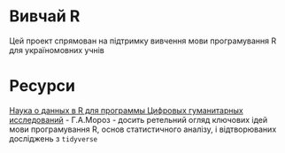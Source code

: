 Вивчай R
========
Цей проект спрямован на підтримку вивчення мови програмування R для україномовних учнів

# Ресурси
[Наука о данных в R для программы Цифровых гуманитарных исследований][moroz] - Г.А.Мороз - досить ретельний огляд ключових ідей мови програмування R, основ статистичного аналізу, і відтворюваних досліджень з `tidyverse` 

[moroz]:https://agricolamz.github.io/DS_for_DH/



